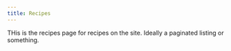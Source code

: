 ```yaml
---
title: Recipes
---
```


THis is the recipes page for recipes on the site.
Ideally a paginated listing or something.

<p v-for="page in $site.pages.filter(page => page.path.startsWith('/recipes/') && page.path !== '/recipes/')" :key="page.key">
  <a :href="page.path" v-text="page.title" v-once />
</p>

